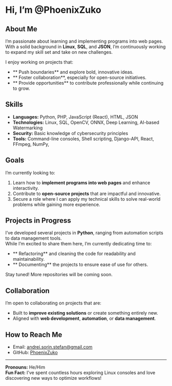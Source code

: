 #  Hi, I’m @PhoenixZuko

##  About Me
I’m passionate about learning and implementing programs into web pages. With a solid background in **Linux**, **SQL**, and **JSON**, I’m continuously working to expand my skill set and take on new challenges.

I enjoy working on projects that:
- ** Push boundaries** and explore bold, innovative ideas.
- ** Foster collaboration**, especially for open-source initiatives.
- ** Provide opportunities** to contribute professionally while continuing to grow.

##  Skills
- **Languages:** Python, PHP, JavaScript (React), HTML, JSON
- **Technologies:** Linux, SQL, OpenCV, ONNX, Deep Learning, AI-based Watermarking
- **Security:** Basic knowledge of cybersecurity principles
- **Tools:** Command-line consoles, Shell scripting, Django-API, React, FFmpeg, NumPy,

##  Goals
I’m currently looking to:
1. Learn how to **implement programs into web pages** and enhance interactivity.
2. Contribute to **open-source projects** that are impactful and innovative.
3. Secure a role where I can apply my technical skills to solve real-world problems while gaining more experience.

##  Projects in Progress
I’ve developed several projects in **Python**, ranging from automation scripts to data management tools.  
While I’m excited to share them here, I’m currently dedicating time to:
- ** Refactoring** and cleaning the code for readability and maintainability.
- ** Documenting** the projects to ensure ease of use for others.

Stay tuned! More repositories will be coming soon. 

##  Collaboration
I’m open to collaborating on projects that are:
- Built to **improve existing solutions** or create something entirely new.
- Aligned with **web development**, **automation**, or **data management**.

##  How to Reach Me
- Email: [andrei.sorin.stefan@gmail.com](andrei.sorin.stefan@gmail.com)
- GitHub: [PhoenixZuko](https://github.com/PhoenixZuko)

---

 **Pronouns:** He/Him  
 **Fun Fact:** I’ve spent countless hours exploring Linux consoles and love discovering new ways to optimize workflows!
